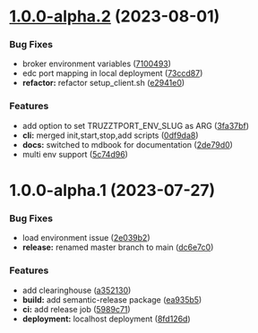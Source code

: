 # [1.0.0-alpha.2](https://github.com/truzzt/truzztport/compare/v1.0.0-alpha.1...v1.0.0-alpha.2) (2023-08-01)


### Bug Fixes

*  broker environment variables ([7100493](https://github.com/truzzt/truzztport/commit/71004933bb5001c8be5dae347bf5e2595e418d9e))
* edc port mapping in local deployment ([73ccd87](https://github.com/truzzt/truzztport/commit/73ccd871182ef6b2fb19d1bba1093265a6980750))
* **refactor:** refactor setup_client.sh ([e2941e0](https://github.com/truzzt/truzztport/commit/e2941e0c9d00370675f28850f16c9eb134ade0d3))


### Features

* add option to set TRUZZTPORT_ENV_SLUG as ARG ([3fa37bf](https://github.com/truzzt/truzztport/commit/3fa37bf67b0142b66af10ab59213452bf901b94f))
* **cli:** merged init,start,stop,add scripts ([0df9da8](https://github.com/truzzt/truzztport/commit/0df9da8354c5016f4f085b98d0bbf8d3d6a8a8a4))
* **docs:** switched to mdbook for documentation ([2de79d0](https://github.com/truzzt/truzztport/commit/2de79d01e9bae237dab2667664268ef43ccef2b7))
* multi env support ([5c74d96](https://github.com/truzzt/truzztport/commit/5c74d96a7ff33e82497c1dd7fbcd74752acd4b2a))

# 1.0.0-alpha.1 (2023-07-27)


### Bug Fixes

* load environment issue ([2e039b2](https://github.com/truzzt/truzztport/commit/2e039b27355621590741d08b324c58c1995d6afb))
* **release:** renamed master branch to main ([dc6e7c0](https://github.com/truzzt/truzztport/commit/dc6e7c06f22f8aaffddeda82ced2c56df72dea2e))


### Features

* add clearinghouse ([a352130](https://github.com/truzzt/truzztport/commit/a352130e7737611a7e3ae879d14608fa80b03ba4))
* **build:** add semantic-release package ([ea935b5](https://github.com/truzzt/truzztport/commit/ea935b5406143665b47c9417e2a379751e38dc6e))
* **ci:** add release job ([5989c71](https://github.com/truzzt/truzztport/commit/5989c716867de0ce808ef4c5198b6c5373a47d79))
* **deployment:** localhost deployment ([8fd126d](https://github.com/truzzt/truzztport/commit/8fd126d120c1b0573702913552ffbf54767a014c))
